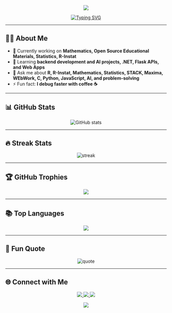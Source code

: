 <!-- Animated Header -->
<p align="center">
  <img src="https://capsule-render.vercel.app/api?type=waving&color=0:00ffcc,100:ff00ff&height=200&section=header&text=Hi%20I'm%20Rodgers%20Maragia%0A(RockJunior)%20👋&fontSize=40&fontColor=ffffff&animation=twinkling" />
</p>


<!-- Typing Intro -->
<p align="center">
  <a href="https://git.io/typing-svg">
    <img src="https://readme-typing-svg.herokuapp.com?size=30&duration=4000&color=00FF00&center=true&vCenter=true&width=800&lines=Developer+%7C+AI+Enthusiast;Mathematician+%7C+Statistician;Open-Source+Contributor;Lifelong+Learner;Let's+Build+Something+Awesome!" alt="Typing SVG" />
  </a>
</p>

---

## 👨‍💻 About Me
- 🔭 Currently working on **Mathematics, Open Source Educational Materials, Statistics, R-Instat**
- 🌱 Learning **backend development and AI projects, .NET, Flask APIs, and Web Apps**
- 💬 Ask me about **R, R-Instat, Mathematics, Statistics, STACK, Maxima, WEbWork, C, Python, JavaScript, AI, and problem-solving**
- ⚡ Fun fact: **I debug faster with coffee ☕**

---

## 📊 GitHub Stats
<p align="center">
  <img src="https://github-readme-stats.vercel.app/api?username=RockJunior&show_icons=true&theme=tokyonight&hide_border=true" alt="GitHub stats" />
</p>

---

## 🔥 Streak Stats
<p align="center">
  <img src="https://github-readme-streak-stats.herokuapp.com?user=RockJunior&theme=neon-palenight&hide_border=true&date_format=M%20j%5B%2C%20Y%5D" alt="streak" />
</p>

---

## 🏆 GitHub Trophies
<p align="center">
  <img src="https://github-profile-trophy.vercel.app/?username=RockJunior&theme=tokyonight&no-frame=true&row=1&column=7" />
</p>

---

## 📚 Top Languages
<p align="center">
  <img src="https://github-readme-stats.vercel.app/api/top-langs/?username=RockJunior&layout=compact&theme=tokyonight&hide_border=true" />
</p>

---

## 🎯 Fun Quote
<p align="center">
  <img src="https://quotes-github-readme.vercel.app/api?type=horizontal&theme=tokyonight" alt="quote" />
</p>

---

## 🌐 Connect with Me
<p align="center">
  <a href="https://www.linkedin.com/in/rodgers-maragia-20a8b5265/" target="_blank">
    <img src="https://img.shields.io/badge/LinkedIn-0077B5?style=for-the-badge&logo=linkedin&logoColor=white"/>
  </a>
  <a href="https://x.com/EmarRoman" target="_blank">
    <img src="https://img.shields.io/badge/Twitter-1DA1F2?style=for-the-badge&logo=twitter&logoColor=white"/>
  </a>
  <a href="mailto:r28081999m@gmail.com">
    <img src="https://img.shields.io/badge/Email-D14836?style=for-the-badge&logo=gmail&logoColor=white"/>
  </a>
</p>

<!-- Footer Wave -->
<p align="center">
  <img src="https://capsule-render.vercel.app/api?type=waving&color=0:ff00ff,100:00ffcc&height=100&section=footer"/>
</p>
